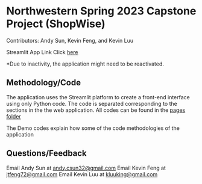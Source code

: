 # Northwestern Spring 2023 Capstone Project (ShopWise)
Contributors: Andy Sun, Kevin Feng, and Kevin Luu

Streamlit App Link Click [here](https://jtfeng72-shopwise-shopwise-home-ixje56.streamlit.app/Shopping_List)

*Due to inactivity, the application might need to be reactivated.

## Methodology/Code
The application uses the Streamlit platform to create a front-end interface using only Python code. The code is separated corresponding to the sections in the the web application. All codes can be found in the [pages folder](https://github.com/jtfeng72/ShopWise/tree/master/pages)

The Demo codes explain how some of the code methodologies of the application

## Questions/Feedback
Email Andy Sun at andy.csun32@gmail.com
Email Kevin Feng at jtfeng72@gmail.com
Email Kevin Luu at kluuking@gmail.com
